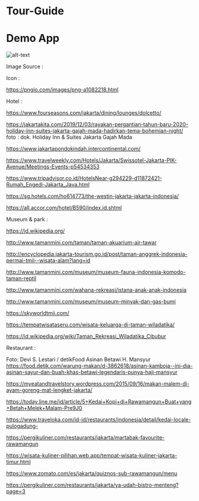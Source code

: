# Tour-Guide
# Demo App
![alt-text](https://github.com/alfahmist/Tour-Guide/blob/master/Demo%20App.gif)




Image Source :

Icon :

https://pngio.com/images/png-a1082218.html

Hotel :

https://www.fourseasons.com/jakarta/dining/lounges/dolcetto/

https://jakartakita.com/2019/12/03/rayakan-pergantian-tahun-baru-2020-holiday-inn-suites-jakarta-gajah-mada-hadirkan-tema-bohemian-night/  foto : dok. Holiday Inn & Suites 
Jakarta Gajah Mada

https://www.jakartapondokindah.intercontinental.com/

https://www.travelweekly.com/Hotels/Jakarta/Swissotel-Jakarta-PIK-Avenue/Meetings-Events-p54534353

https://www.tripadvisor.co.id/HotelsNear-g294229-d11872421-Rumah_Engedi-Jakarta_Java.html

https://sg.hotels.com/ho614773/the-westin-jakarta-jakarta-indonesia/

https://all.accor.com/hotel/B590/index.id.shtml



Museum & park : 

https://id.wikipedia.org/

http://www.tamanmini.com/taman/taman-akuarium-air-tawar

http://encyclopedia.jakarta-tourism.go.id/post/taman-anggrek-indonesia-permai-tmii--wisata-alam?lang=id

http://www.tamanmini.com/museum/museum-fauna-indonesia-komodo-taman-reptil

http://www.tamanmini.com/wahana-rekreasi/istana-anak-anak-indonesia

http://www.tamanmini.com/museum/museum-minyak-dan-gas-bumi

https://skyworldtmii.com/

https://tempatwisataseru.com/wisata-keluarga-di-taman-wiladatika/

https://id.wikipedia.org/wiki/Taman_Rekreasi_Wiladatika_Cibubur


Restaurant : 

Foto: Devi S. Lestari / detikFood Asinan Betawi H. Mansyur https://food.detik.com/warung-makan/d-3862618/asinan-kamboja--ini-dia-asinan-sayur-dan-buah-khas-betawi-legendaris-punya-haji-mansyur

https://myeatandtravelstory.wordpress.com/2015/09/16/makan-malem-di-ayam-goreng-mat-lengket-jakarta/

https://today.line.me/id/article/5+Kedai+Kopi+di+Rawamangun+Buat+yang+Betah+Melek+Malam-Pre9J0

https://www.traveloka.com/id-id/restaurants/indonesia/detail/kedai-locale-pulogadung-

https://pergikuliner.com/restaurants/jakarta/martabak-favourite-rawamangun

https://wisata-kuliner-pilihan.web.app/tempat-wisata-kuliner-jakarta-timur.html

https://www.zomato.com/es/jakarta/quiznos-sub-rawamangun/menu

https://pergikuliner.com/restaurants/jakarta/ya-udah-bistro-menteng?page=3


